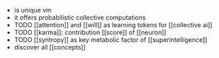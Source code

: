 - is unique vm
- it offers probabilistic collective computations
- TODO [[attention]] and [[will]] as learning tokens for [[collective ai]]
- TODO [[karma]]: contribution [[score]] of [[neuron]]
- TODO [[syntropy]] as key metabolic factor of [[superintelligence]]
- discover all [[concepts]]